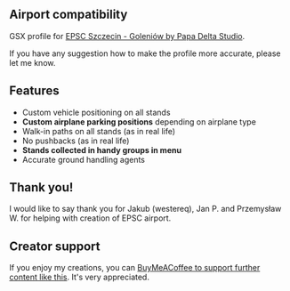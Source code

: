 <!--- Licensed Under: CC BY-NC-ND 4.0 --->

## Airport compatibility

GSX profile for [EPSC Szczecin - Goleniów by Papa Delta Studio](https://simmarket.com/EPSC).

If you have any suggestion how to make the profile more accurate, please let me know.

## Features
- Custom vehicle positioning on all stands
- **Custom airplane parking positions** depending on airplane type
- Walk-in paths on all stands (as in real life)
- No pushbacks (as in real life)
- **Stands collected in handy groups in menu**
- Accurate ground handling agents

## Thank you!
I would like to say thank you for Jakub (westereq), Jan P. and Przemysław W. for helping with creation of EPSC airport.

## Creator support
If you enjoy my creations, you can [BuyMeACoffee to support further content like this](https://buymeacoffee.com/nereusz). It's very appreciated.
